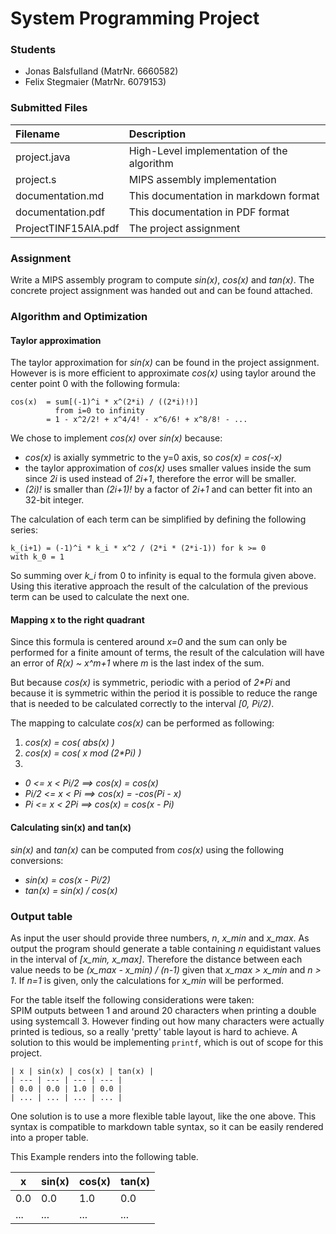 # System Programming Project

### Students
- Jonas Balsfulland (MatrNr. 6660582)
- Felix Stegmaier (MatrNr. 6079153)

### Submitted Files
| Filename | Description     |
| :------------- | :------------- |
| project.java          | High-Level implementation of the algorithm |
| project.s             | MIPS assembly implementation |
| documentation.md      | This documentation in markdown format |
| documentation.pdf     | This documentation in PDF format |
| ProjectTINF15AIA.pdf  | The project assignment |

### Assignment
Write a MIPS assembly program to compute _sin(x)_, _cos(x)_ and _tan(x)_.
The concrete project assignment was handed out and can be found attached.

### Algorithm and Optimization

#### Taylor approximation

The taylor approximation for _sin(x)_ can be found in the project assignment.
However is is more efficient to approximate _cos(x)_
using taylor around the center point 0 with the following formula:

```
cos(x)  = sum[(-1)^i * x^(2*i) / ((2*i)!)]
          from i=0 to infinity
        = 1 - x^2/2! + x^4/4! - x^6/6! + x^8/8! - ...
```

We chose to implement _cos(x)_ over _sin(x)_ because:
- _cos(x)_ is axially symmetric to the y=0 axis, so _cos(x) = cos(-x)_
- the taylor approximation of _cos(x)_ uses smaller values inside the sum since _2i_ is used instead of _2i+1_, therefore the error will be smaller.
-  _(2i)!_ is smaller than _(2i+1)!_ by a factor of _2i+1_ and can better fit into an 32-bit integer.

The calculation of each term can be simplified by defining the following series:

```
k_(i+1) = (-1)^i * k_i * x^2 / (2*i * (2*i-1)) for k >= 0
with k_0 = 1
```

So summing over _k_i_ from 0 to infinity is equal to the formula given above.
Using this iterative approach the result of the calculation of the previous
term can be used to calculate the next one.

#### Mapping x to the right quadrant

Since this formula is centered around _x=0_ and the sum can only be
performed for a finite amount of terms, the result of the calculation will
have an error of _R(x) ~ x^m+1_ where _m_ is the last index of the sum.

But because _cos(x)_ is symmetric, periodic with a period of _2*Pi_
and because it is symmetric within the period
it is possible to reduce the range that is needed to be calculated correctly
to the interval _[0, Pi/2)_.

The mapping to calculate _cos(x)_ can be performed as following:
1. _cos(x) = cos( abs(x) )_
2. _cos(x) = cos( x mod (2*Pi) )_
3.  
  * _0 <= x < Pi/2 ==> cos(x) = cos(x)_
  * _Pi/2 <= x < Pi ==> cos(x) = -cos(Pi - x)_
  * _Pi <= x < 2Pi ==> cos(x) = cos(x - Pi)_

#### Calculating sin(x) and tan(x)

_sin(x)_ and _tan(x)_ can be computed from _cos(x)_ using the following conversions:
- _sin(x) = cos(x - Pi/2)_
- _tan(x) = sin(x) / cos(x)_

### Output table

As input the user should provide three numbers, _n_, _x_min_ and _x_max_.
As output the program should generate a table  containing _n_
equidistant values in the interval of _[x_min, x_max]_.
Therefore the distance between each value needs to be _(x_max - x_min) / (n-1)_
given that _x_max > x_min_ and _n > 1_.
If _n=1_ is given, only the calculations for _x_min_ will be performed.

For the table itself the following considerations were taken:  
SPIM outputs between 1 and around 20 characters when printing a double using
systemcall 3.
However finding out how many characters were actually printed is tedious,
so a really 'pretty' table layout is hard to achieve.
A solution to this would be implementing `printf`,
which is out of scope for this project.

```
| x | sin(x) | cos(x) | tan(x) |
| --- | --- | --- | --- |
| 0.0 | 0.0 | 1.0 | 0.0 |
| ... | ... | ... | ... |
```
One solution is to use a more flexible table layout, like the one above.
This syntax is compatible to markdown table syntax, so it can be easily
rendered into a proper table.

This Example renders into the following table.

| x | sin(x) | cos(x) | tan(x) |
| ------------- | ------------- | ------------- | ------------- |
| 0.0 | 0.0 | 1.0 | 0.0 |
| ... | ... | ... | ... |
